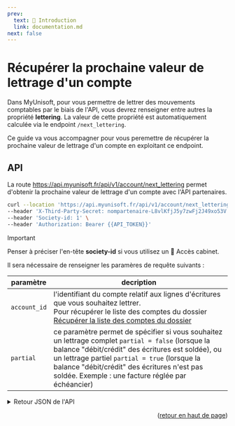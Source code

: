 ```yaml
---
prev:
  text: 🐤 Introduction
  link: documentation.md
next: false
---
```


# Récupérer la prochaine valeur de lettrage d'un compte

Dans MyUnisoft, pour vous permettre de lettrer des mouvements comptables par le biais de l'API, vous devrez renseigner entre autres la propriété **lettering**.
La valeur de cette propriété est automatiquement calculée via le endpoint `/next_lettering`.

Ce guide va vous accompagner pour vous peremettre de récupérer la prochaine valeur de lettrage d'un compte en exploitant ce endpoint.

## API

La route <https://api.myunisoft.fr/api/v1/account/next_lettering> permet d'obtenir la prochaine valeur de lettrage d'un compte avec l'API partenaires.

```bash
curl --location 'https://api.myunisoft.fr/api/v1/account/next_lettering?account_id=24208754&partial=false' \
--header 'X-Third-Party-Secret: nompartenaire-L8vlKfjJ5y7zwFj2J49xo53V' \
--header 'Society-id: 1' \
--header 'Authorization: Bearer {{API_TOKEN}}'
```

> [!IMPORTANT]
> Penser à préciser l'en-tête **society-id** si vous utilisez un 🔹 Accès cabinet.

Il sera nécessaire de renseigner les paramères de requête suivants :

| paramètre | decription |
| --- | --- |
| `account_id` | l'identifiant du compte relatif aux lignes d'écritures que vous souhaitez lettrer.<br> Pour récupérer le liste des comptes du dossier [Récupérer la liste des comptes du dossier](../../../MAD/api/account.md) |
| `partial` | ce paramètre permet de spécifier si vous souhaitez un lettrage complet `partial = false` (lorsque la balance "débit/crédit" des écritures est soldée), ou un lettrage partiel `partial = true` (lorsque la balance "débit/crédit" des écritures n'est pas soldée. Exemple : une facture réglée par échéancier) |

<details class="details custom-block"><summary>Retour JSON de l'API</summary>

```json
{
    "next_lettering": "AAA"
}
```

</details>

<p align="right">(<a href="#readme-top">retour en haut de page</a>)</p>
